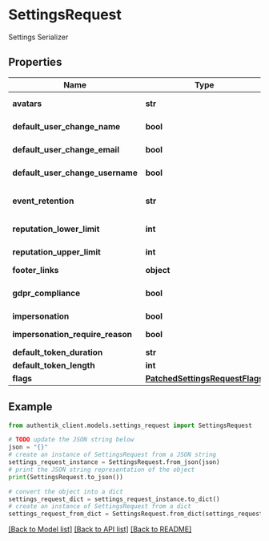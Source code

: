 # SettingsRequest

Settings Serializer

## Properties

Name | Type | Description | Notes
------------ | ------------- | ------------- | -------------
**avatars** | **str** | Configure how authentik should show avatars for users. | [optional] 
**default_user_change_name** | **bool** | Enable the ability for users to change their name. | [optional] 
**default_user_change_email** | **bool** | Enable the ability for users to change their email address. | [optional] 
**default_user_change_username** | **bool** | Enable the ability for users to change their username. | [optional] 
**event_retention** | **str** | Events will be deleted after this duration.(Format: weeks&#x3D;3;days&#x3D;2;hours&#x3D;3,seconds&#x3D;2). | [optional] 
**reputation_lower_limit** | **int** | Reputation cannot decrease lower than this value. Zero or negative. | [optional] 
**reputation_upper_limit** | **int** | Reputation cannot increase higher than this value. Zero or positive. | [optional] 
**footer_links** | **object** |  | [optional] 
**gdpr_compliance** | **bool** | When enabled, all the events caused by a user will be deleted upon the user&#39;s deletion. | [optional] 
**impersonation** | **bool** | Globally enable/disable impersonation. | [optional] 
**impersonation_require_reason** | **bool** | Require administrators to provide a reason for impersonating a user. | [optional] 
**default_token_duration** | **str** | Default token duration | [optional] 
**default_token_length** | **int** | Default token length | [optional] 
**flags** | [**PatchedSettingsRequestFlags**](PatchedSettingsRequestFlags.md) |  | 

## Example

```python
from authentik_client.models.settings_request import SettingsRequest

# TODO update the JSON string below
json = "{}"
# create an instance of SettingsRequest from a JSON string
settings_request_instance = SettingsRequest.from_json(json)
# print the JSON string representation of the object
print(SettingsRequest.to_json())

# convert the object into a dict
settings_request_dict = settings_request_instance.to_dict()
# create an instance of SettingsRequest from a dict
settings_request_from_dict = SettingsRequest.from_dict(settings_request_dict)
```
[[Back to Model list]](../README.md#documentation-for-models) [[Back to API list]](../README.md#documentation-for-api-endpoints) [[Back to README]](../README.md)


